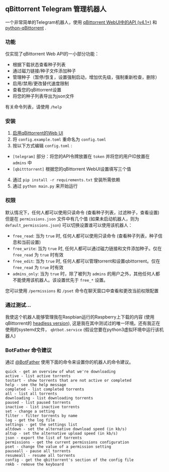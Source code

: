 ## qBittorrent Telegram 管理机器人

一个非常简单的Telegram机器人，使用 [qBittorrent WebUI中的API (v4.1+)](https://github.com/qbittorrent/qBittorrent/wiki/Web-API-Documentation) 和 [python-qBittorrent](https://github.com/v1k45/python-qBittorrent) .

### 功能

仅实现了qBittorrent Web API的一小部分功能：

- 根据下载状态查看种子列表
- 通过磁力链接/种子文件添加种子
- 管理种子（暂停/恢复，设置强制启动，增加优先级，强制重新检查，删除）
- 启用/禁用/更改替代速度限制
- 查看您的qBittorrent设置
- 将您的种子列表导出为json文件

有关命令列表，请使用 `/help`

### 安装

1. [启用qBittorrent的Web UI](https://github.com/lgallard/qBittorrent-Controller/wiki/How-to-enable-the-qBittorrent-Web-UI)
2. 将 `config.example.toml` 重命名为 `config.toml`
3. 按以下方式编辑 `config.toml` :
  - `[telegram]` 部分：将您的API令牌放置在 `token` 并将您的用户ID放置在 `admins` 中
  - `[qbitttorrent]` 根据您的qBittorrent WebUI设置填写三个值
4. 通过 `pip install -r requirements.txt` 安装所需依赖
5. 通过 `python main.py` 来开始运行

### 权限

默认情况下，任何人都可以使用只读命令 (查看种子列表，过滤种子，查看设置) 但是在 `permissions.json` 文件中有几个值 (如果未启动机器人，则为 `default_permissions.json`) 可以切换设置谁可以使用该机器人：

- `free_read`: 当为 `true` 时, 任何人都可以使用只读命令 (查看种子列表，种子信息和当前设置)
- `free_write`: 当为 `true` 时, 任何人都可以通过磁力链接和文件添加种子。仅在 `free_read` 为 `true` 时有效
- `free_edit`: 当为 `true` 时, 任何人都可以管理torrent和设置qbittorrent。仅在 `free_read` 为 `true` 时有效
- `admins_only`: 当为 `true` 时，除了被列为 `admins` 的用户之外，其他任何人都不能使用该机器人。该设置优先于 `free_*` 设置。

您可以使用 `/permissions` 和 `/pset` 命令在聊天窗口中查看和更改当前权限配置

### 通过测试...

我使这个机器人能够管理我在Raspbian运行的Raspberry上下载的内容 (使用qBittorrent的 [headless version](https://github.com/qbittorrent/qBittorrent/wiki/Setting-up-qBittorrent-on-Ubuntu-server-as-daemon-with-Web-interface-(15.04-and-newer))), 这是我在其中测试过的唯一环境。还有我正在使用的systemd文件， `qbtbot.service` (假设您要在python3虚拟环境中运行该机器人)

### BotFather 命令建议

通过 [@BotFather](https://t.me/botfather) 使用下面的命令来设置你的机器人的命令建议。

```
quick - get an overview of what we're downloading
active - list active torrents
tostart - show torrents that are not active or completed
help - see the help message
completed - list completed torrents
all - list all torrents
downloading - list downloading torrents
paused - list paused torrents
inactive - list inactive torrents
set - change a setting
filter - filter torrents by name
log - get the log file
settings - get the settings list
altdown - set the alternative download speed (in kb/s)
altup - set the alternative upload speed (in kb/s)
json - export the list of torrents
permissions - get the current permissions configuration
pset - change the value of a permission setting
pauseall - pause all torrents
resumeall - resume all torrents
config - get the qbittorrent's section of the config file
rmkb - remove the keyboard
```
